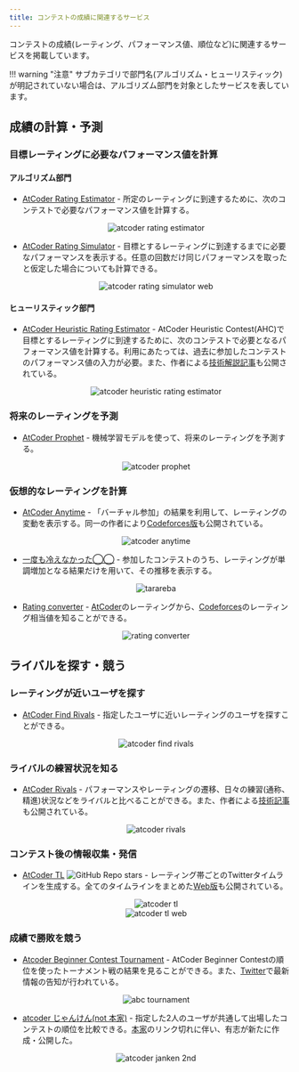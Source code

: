 ```yaml
---
title: コンテストの成績に関連するサービス
---
```


コンテストの成績(レーティング、パフォーマンス値、順位など)に関連するサービスを掲載しています。

!!! warning "注意"
    サブカテゴリで部門名(アルゴリズム・ヒューリスティック)が明記されていない場合は、アルゴリズム部門を対象としたサービスを表しています。


## 成績の計算・予測

### 目標レーティングに必要なパフォーマンス値を計算

#### アルゴリズム部門

- [AtCoder Rating Estimator](https://koba-e964.github.io/atcoder-rating-estimator/test-last.html) - 所定のレーティングに到達するために、次のコンテストで必要なパフォーマンス値を計算する。

    <div align="center">
      <img loading = "lazy" src="../../images/web_app/atcoder_rating_estimator.png" alt="atcoder rating estimator">
    </div>

- [AtCoder Rating Simulator](https://atcoderratingsimulator.herokuapp.com/) - 目標とするレーティングに到達するまでに必要なパフォーマンスを表示する。任意の回数だけ同じパフォーマンスを取ったと仮定した場合についても計算できる。

    <div align="center">
      <img loading = "lazy" src="../../images/web_app/atcoder_rating_simulator_web.png" alt="atcoder rating simulator web">
    </div>

#### ヒューリスティック部門

- [AtCoder Heuristic Rating Estimator](https://3w36zj6.github.io/atcoder-heuristic-rating-estimator/) - AtCoder Heuristic Contest(AHC)で目標とするレーティングに到達するために、次のコンテストで必要となるパフォーマンス値を計算する。利用にあたっては、過去に参加したコンテストのパフォーマンス値の入力が必要。また、作者による[技術解説記事](https://zenn.dev/3w36zj6/articles/5797217ce0f9ee)も公開されている。

    <div align="center"> <img loading = "lazy" src="../../images/web_app/atcoder_heuristic_rating_estimator.png" alt="atcoder heuristic rating estimator">
    </div>

### 将来のレーティングを予測

- [AtCoder Prophet](https://sotanishy.github.io/atcoder-prophet) - 機械学習モデルを使って、将来のレーティングを予測する。

    <div align="center">
      <img loading = "lazy" src="../../images/web_app/atcoder_prophet.png" alt="atcoder prophet">
    </div>

### 仮想的なレーティングを計算

- [AtCoder Anytime](https://atcoder-anytime.sonoapp.page/) - 「バーチャル参加」の結果を利用して、レーティングの変動を表示する。同一の作者により[Codeforces版](https://codeforces-anytime.firebaseapp.com/)も公開されている。

    <div align="center">
      <img loading = "lazy" src="../../images/web_app/atcoder_anytime.png" alt="atcoder anytime">
    </div>

- [一度も冷えなかった◯◯](https://tarareba.onrender.com/) - 参加したコンテストのうち、レーティングが単調増加となる結果だけを用いて、その推移を表示する。

    <div align="center">
      <img loading = "lazy" src="../../images/web_app/tarareba.png" alt="tarareba">
    </div>

- [Rating converter](https://silverfoxxxy.github.io/rating-converter) - [AtCoder](https://atcoder.jp/)のレーティングから、[Codeforces](https://codeforces.com/)のレーティング相当値を知ることができる。

    <div align="center">
      <img loading = "lazy" src="../../images/web_app/rating_converter.png" alt="rating converter">
    </div>

## ライバルを探す・競う

### レーティングが近いユーザを探す

- [AtCoder Find Rivals](https://atcoder-find-rivals.herokuapp.com/) - 指定したユーザに近いレーティングのユーザを探すことができる。

    <div align="center">
      <img loading = "lazy" src="../../images/web_app/atcoder_find_rivals.png" alt="atcoder find rivals">
    </div>

### ライバルの練習状況を知る

- [AtCoder Rivals](https://atcoder-rivals.web.app/) - パフォーマンスやレーティングの遷移、日々の練習(通称、精進)状況などをライバルと比べることができる。また、作者による[技術記事](https://note.com/sacckey/n/nf0b7ed1e9d1a)も公開されている。

    <div align="center">
      <img loading = "lazy" src="../../images/web_app/atcoder_rivals.png" alt="atcoder rivals">
    </div>

### コンテスト後の情報収集・発信

- [AtCoder TL](https://github.com/shirakia/atcoder_tl) ![GitHub Repo stars](https://img.shields.io/github/stars/shirakia/atcoder_tl?style=plastic) - レーティング帯ごとのTwitterタイムラインを生成する。全てのタイムラインをまとめた[Web版](https://atcoder-tl.com/)も公開されている。

    <div align="center">
      <img loading = "lazy" src="../../images/web_app/atcoder_tl.png" alt="atcoder tl">
    </div>

    <div align="center">
      <img loading = "lazy" src="../../images/web_app/atcoder_tl_web.png" alt="atcoder tl web">
    </div>

### 成績で勝敗を競う

- [Atcoder Beginner Contest Tournament](https://abc.kenkoooo.com/#/tournament/1) - AtCoder Beginner Contestの順位を使ったトーナメント戦の結果を見ることができる。また、[Twitter](https://twitter.com/abc_tournament)で最新情報の告知が行われている。

    <div align="center">
      <img loading = "lazy" src="../../images/web_app/atcoder_beginner_contest_tournament.png" alt="abc tournament">
    </div>

- [atcoder じゃんけん(not 本家)](https://hotman78.github.io/atcoder-janken/) - 指定した2人のユーザが共通して出場したコンテストの順位を比較できる。[本家](../archived/no_longer_available.md)のリンク切れに伴い、有志が新たに作成・公開した。

    <div align="center">
      <img loading = "lazy" src="../../images/web_app/atcoder_janken_2nd.png" alt="atcoder janken 2nd">
    </div>
